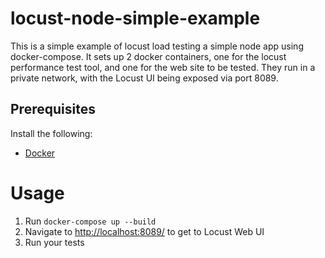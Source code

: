 # locust-node-simple-example
This is a simple example of locust load testing a simple node app using docker-compose.
It sets up 2 docker containers, one for the locust performance test tool, and one for the web site
to be tested.  They run in a private network, with the Locust UI being exposed
via port 8089.

## Prerequisites
Install the following:
* [Docker](https://docs.docker.com/engine/installation/)

# Usage

1. Run `docker-compose up --build`
1. Navigate to [http://localhost:8089/](http://localhost:8089/) to get to Locust Web UI
1. Run your tests
